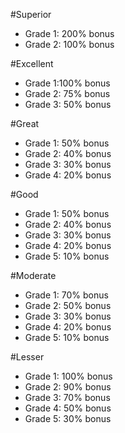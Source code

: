 #Superior
* Grade 1: 200% bonus
* Grade 2: 100% bonus

#Excellent
* Grade 1:100% bonus
* Grade 2: 75% bonus
* Grade 3: 50% bonus

#Great
* Grade 1: 50% bonus
* Grade 2: 40% bonus
* Grade 3: 30% bonus
* Grade 4: 20% bonus

#Good
* Grade 1: 50% bonus
* Grade 2: 40% bonus
* Grade 3: 30% bonus
* Grade 4: 20% bonus
* Grade 5: 10% bonus

#Moderate
* Grade 1: 70% bonus
* Grade 2: 50% bonus
* Grade 3: 30% bonus
* Grade 4: 20% bonus
* Grade 5: 10% bonus

#Lesser
 * Grade 1: 100% bonus
 * Grade 2: 90% bonus
 * Grade 3: 70% bonus
 * Grade 4: 50% bonus
 * Grade 5: 30% bonus
